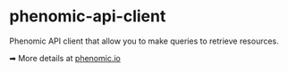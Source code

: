# phenomic-api-client

Phenomic API client that allow you to make queries to retrieve resources.

➡ More details at [phenomic.io](https://phenomic.io/)
